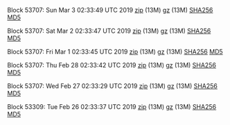 Block 53707: Sun Mar  3 02:33:49 UTC 2019 [zip](https://files.01coin.io/testnet/2019-03-03/bootstrap.dat.zip) (13M) [gz](https://files.01coin.io/testnet/2019-03-03/bootstrap.dat.tar.gz) (13M) [SHA256](https://files.01coin.io/testnet/2019-03-03/sha256.txt) [MD5](https://files.01coin.io/testnet/2019-03-03/md5.txt)

Block 53707: Sat Mar  2 02:33:47 UTC 2019 [zip](https://files.01coin.io/testnet/2019-03-02/bootstrap.dat.zip) (13M) [gz](https://files.01coin.io/testnet/2019-03-02/bootstrap.dat.tar.gz) (13M) [SHA256](https://files.01coin.io/testnet/2019-03-02/sha256.txt) [MD5](https://files.01coin.io/testnet/2019-03-02/md5.txt)

Block 53707: Fri Mar  1 02:33:45 UTC 2019 [zip](https://files.01coin.io/testnet/2019-03-01/bootstrap.dat.zip) (13M) [gz](https://files.01coin.io/testnet/2019-03-01/bootstrap.dat.tar.gz) (13M) [SHA256](https://files.01coin.io/testnet/2019-03-01/sha256.txt) [MD5](https://files.01coin.io/testnet/2019-03-01/md5.txt)

Block 53707: Thu Feb 28 02:33:42 UTC 2019 [zip](https://files.01coin.io/testnet/2019-02-28/bootstrap.dat.zip) (13M) [gz](https://files.01coin.io/testnet/2019-02-28/bootstrap.dat.tar.gz) (13M) [SHA256](https://files.01coin.io/testnet/2019-02-28/sha256.txt) [MD5](https://files.01coin.io/testnet/2019-02-28/md5.txt)

Block 53707: Wed Feb 27 02:33:29 UTC 2019 [zip](https://files.01coin.io/testnet/2019-02-27/bootstrap.dat.zip) (13M) [gz](https://files.01coin.io/testnet/2019-02-27/bootstrap.dat.tar.gz) (13M) [SHA256](https://files.01coin.io/testnet/2019-02-27/sha256.txt) [MD5](https://files.01coin.io/testnet/2019-02-27/md5.txt)

Block 53309: Tue Feb 26 02:33:37 UTC 2019 [zip](https://files.01coin.io/testnet/2019-02-26/bootstrap.dat.zip) (13M) [gz](https://files.01coin.io/testnet/2019-02-26/bootstrap.dat.tar.gz) (13M) [SHA256](https://files.01coin.io/testnet/2019-02-26/sha256.txt) [MD5](https://files.01coin.io/testnet/2019-02-26/md5.txt)
